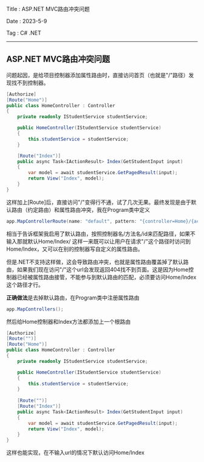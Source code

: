 Title : ASP.NET MVC路由冲突问题

Date : 2023-5-9

Tag : C# .NET

---

## ASP.NET MVC路由冲突问题

问题起因，是给项目控制器添加属性路由时，直接访问首页（也就是"/"路径）发现找不到控制器。

```C#
[Authorize]
[Route("Home")]
public class HomeController : Controller
{
    private readonly IStudentService studentService;

    public HomeController(IStudentService studentService)
    {
        this.studentService = studentService;
    }

    [Route("Index")]
    public async Task<IActionResult> Index(GetStudentInput input)
    {
        var model = await studentService.GetPagedResult(input);
        return View("Index", model);
    }
}
```

这样加上[Route]后，直接访问"/"变得行不通，试了几次无果。最终发现是由于默认路由（约定路由）和属性路由冲突，我在Program类中定义

```C#
app.MapControllerRoute(name: "default", pattern: "{controller=Home}/{action=Index}/{id?}");
```

相当于告诉框架我启用了默认路由，按照控制器名/方法名/id来匹配路径，如果不输入那就默认Home/Index/
这样一来既可以让用户在请求"/"这个路径时访问到Home/Index，又可以在别的控制器写自定义的属性路由。

但是.NET不支持这样做，这会导致路由冲突，也就是属性路由覆盖掉了默认路由，如果我们现在访问"/"这个url会发现返回404找不到页面。这是因为Home控制器已经被属性路由接管，不能参与到默认路由的匹配，必须要访问Home/Index这个路径才行。

**正确做法**是去掉默认路由，在Program类中注册属性路由

```c#
app.MapControllers();
```

然后给Home控制器和Index方法都添加上一个根路由

```c#
[Authorize]
[Route("")]
[Route("Home")]
public class HomeController : Controller
{
    private readonly IStudentService studentService;

    public HomeController(IStudentService studentService)
    {
        this.studentService = studentService;
    }
	
    [Route("")]
    [Route("Index")]
    public async Task<IActionResult> Index(GetStudentInput input)
    {
        var model = await studentService.GetPagedResult(input);
        return View("Index", model);
    }
}
```

这样也能实现，在不输入url的情况下默认访问Home/Index